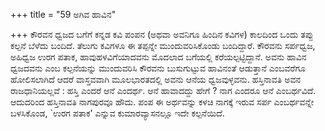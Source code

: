 +++
title = "59 ಅಗಿವ ಹಾವಿನ"

+++
ಕೌರವನ ಧ್ವಜದ ಬಗೆಗೆ ಕನ್ನಡ ಕವಿ ಪಂಪನ (ಅಥವಾ ಅವನಿಗೂ ಹಿಂದಿನ ಕವಿಗಳ) ಕಾಲದಿಂದ ಒಂದು ತಪ್ಪು ಕಲ್ಪನೆ ಬೆಳೆದು ಬಂದಿದೆ. ತೆಲುಗು ಕವಿಗಳೂ ಈ ತಪ್ಪನ್ನೇ ಮುಂದುವರಿಸಿಕೊಂಡು ಬಂದಿದ್ದಾರೆ. ಕೌರವನು ಸರ್ಪಧ್ವಜ, ಅಹಿಧ್ವಜ ಉರಗ ಪತಾಕ, ಹಾವುಹಳವಿಗೆಯಾದವನು ಮೊದಲಾದ ಬಗೆಯಲ್ಲಿ ಕರೆಯಲ್ಪಟ್ಟಿದ್ದಾನೆ. ಅವನು ಹಾವಿನ ಧ್ವಜದವನು ಎಂಬ ಕಲ್ಪನೆಯನ್ನು ಮುಂದುವರಿಸಿ ಕೌರವನು ಬುಸುಗುಟ್ಟುವ ಹಾವಿನಂತೆ ಆಡುತ್ತಾನೆ ಎಂಬವರೆಗೂ ಹೋಲಿಸಲಾಗಿದೆ ಆದರೆ ವಾಸ್ತವವಾಗಿ ಮೂಲಭಾರತದಲ್ಲಿ ಅವನು ಆನೆಯ ಧ್ವಜವುಳ್ಳವನು. ಹಸ್ತಿನಾವತಿ ಅವನ ರಾಜಧಾನಿಯಲ್ಲವೆ : ಹಸ್ತಿ ಎಂದರೆ ಆನೆ ಎಂದರ್ಥ. ಆನೆ ಹಾವಾದದ್ದು ಹೇಗೆ ? ನಾಗ ಎಂದರೂ ಆನೆ ಎಂಬರ್ಥವಿದೆ. ಆದುದರಿಂದ ಹಸ್ತಿನಾವತಿ ನಾಗಪುರವೂ ಹೌದು. ಪಂಪ ಈ ಅರ್ಥವನ್ನು ಕಳಚಿ ನಾಗಕ್ಕೆ ಇರುವ ಸರ್ಪ ಎಂಬರ್ಥವನ್ನೇ ಬಳಸಿಕೊಂಡ, `ಉರಗ ಪತಾಕ' ಎನ್ನುವ ಕುಮಾರವ್ಯಾಸನಲ್ಲೂ ಇದೇ ಕಲ್ಪನೆಯಿದೆ.